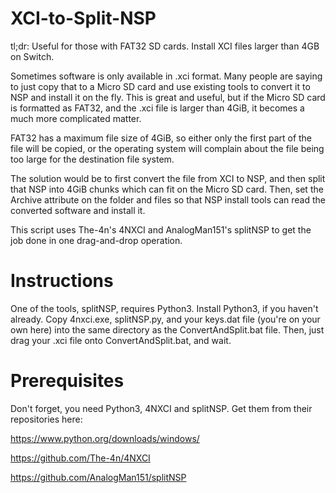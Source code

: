 # XCI-to-Split-NSP
tl;dr: Useful for those with FAT32 SD cards. Install XCI files larger than 4GB on Switch.

Sometimes software is only available in .xci format. Many people are saying to just copy that to a Micro SD card and use existing tools to convert it to NSP and install it on the fly. This is great and useful, but if the Micro SD card is formatted as FAT32, and the .xci file is larger than 4GiB, it becomes a much more complicated matter.

FAT32 has a maximum file size of 4GiB, so either only the first part of the file will be copied, or the operating system will complain about the file being too large for the destination file system.

The solution would be to first convert the file from XCI to NSP, and then split that NSP into 4GiB chunks which can fit on the Micro SD card. Then, set the Archive attribute on the folder and files so that NSP install tools can read the converted software and install it.

This script uses The-4n's 4NXCI and AnalogMan151's splitNSP to get the job done in one drag-and-drop operation.

# Instructions
One of the tools, splitNSP, requires Python3. Install Python3, if you haven't already.
Copy 4nxci.exe, splitNSP.py, and your keys.dat file (you're on your own here) into the same directory as the ConvertAndSplit.bat file.
Then, just drag your .xci file onto ConvertAndSplit.bat, and wait.

# Prerequisites
Don't forget, you need Python3, 4NXCI and splitNSP. Get them from their repositories here:

https://www.python.org/downloads/windows/

https://github.com/The-4n/4NXCI

https://github.com/AnalogMan151/splitNSP
